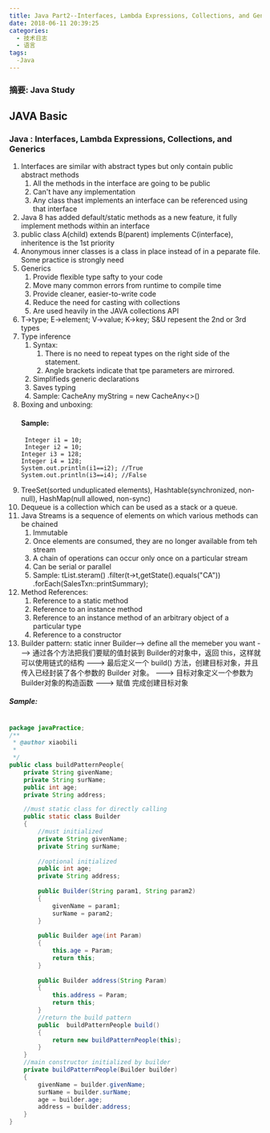 ```yaml
---
title: Java Part2--Interfaces, Lambda Expressions, Collections, and Generics
date: 2018-06-11 20:39:25
categories:
  - 技术日志
  - 语言
tags:
  -Java
---
```

### 摘要: Java Study
<!--more-->

## JAVA Basic
### Java : Interfaces, Lambda Expressions, Collections, and Generics

1. Interfaces are similar with abstract types but only contain public abstract methods
    1. All the methods in the interface are going to be public
    2. Can't have any implementation
    3. Any class thast implements an interface can be referenced using that interface
2. Java 8 has added default/static methods as a new feature, it fully implement methods within an interface
3. public class A(child) extends B(parent) implements C(interface), inheritence is the 1st priority
4. Anonymous inner classes is a class in place instead of in a peparate file.
   Some practice is strongly need
5. Generics
   1. Provide flexible type safty to your code
   2. Move many common errors from runtime to compile time
   3. Provide cleaner, easier-to-write code
   4. Reduce the need for casting with collections
   5. Are used heavily in the JAVA collections API
6. T->type; E->element; V->value; K->key; S&U repesent the 2nd or 3rd types
7. Type inference
   1. Syntax:
      1. There is no need to repeat types on the right side of the statement.
      2. Angle brackets indicate that tpe parameters are mirrored.
   2. Simplifieds generic declarations
   3. Saves typing
   4. Sample: CacheAny<string> myString = new CacheAny<>()
8. Boxing and unboxing:
    #### Sample:
    	Integer i1 = 10;
		Integer i2 = 10;
	   Integer i3 = 128;
	   Integer i4 = 128;
	   System.out.println(i1==i2); //True
	   System.out.println(i3==i4); //False
9. TreeSet(sorted unduplicated elements), Hashtable(synchronized, non-null), HashMap(null allowed, non-sync)
10. Dequeue is a collection which can be used as a stack or a queue.
11. Java Streams is a sequence of elements on which various methods can be chained
    1. Immutable
    2. Once elements are consumed, they are no longer available from teh stream
    3. A chain of operations can occur only once on a particular stream
    4. Can be serial or parallel
    5. Sample:
    tList.steram()
        .filter(t->t,getState().equals("CA"))
        .forEach(SalesTxn::printSummary);
12. Method References:
    1. Reference to a static method
    2. Reference to an instance method
    3. Reference to an instance method of an arbitrary object of a particular type
    4. Reference to a constructor
13. Builder pattern: static inner Builder--> define all the memeber you want  ---> 通过各个方法把我们要赋的值封装到 Builder的对象中，返回 this，这样就可以使用链式的结构 ---> 最后定义一个 build() 方法，创建目标对象，并且传入已经封装了各个参数的 Builder 对象。 ---> 目标对象定义一个参数为Builder对象的构造函数 ---> 赋值 完成创建目标对象
##### Sample:

```java

package javaPractice;
/**
 * @author xiaobili
 *
 */
public class buildPatternPeople{
	private String givenName;
	private String surName;
	public int age;
	private String address;

	//must static class for directly calling
	public static class Builder
	{
		//must initialized
		private String givenName;
		private String surName;
		
		//optional initialized
		public int age;
		private String address;
		
		public Builder(String param1, String param2)
		{
			givenName = param1;
			surName = param2;
		}
		
		public Builder age(int Param)
		{
			this.age = Param;
			return this;
		}
		
		public Builder address(String Param)
		{
			this.address = Param;
			return this;
		}
		//return the build pattern
		public  buildPatternPeople build()
		{
			return new buildPatternPeople(this);
		}
	}
	//main constructor initialized by builder
	private buildPatternPeople(Builder builder)
	{
		givenName = builder.givenName;
		surName = builder.surName;
		age = builder.age;
		address = builder.address;
	}
}
```
